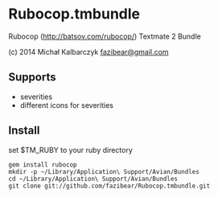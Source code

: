 Rubocop.tmbundle
================

Rubocop (http://batsov.com/rubocop/) Textmate 2 Bundle

(c) 2014 Michał Kalbarczyk fazibear@gmail.com

Supports
--------
* severities
* different icons for severities

Install
-------

set $TM_RUBY to your ruby directory

    gem install rubocop
    mkdir -p ~/Library/Application\ Support/Avian/Bundles
    cd ~/Library/Application\ Support/Avian/Bundles
    git clone git://github.com/fazibear/Rubocop.tmbundle.git
